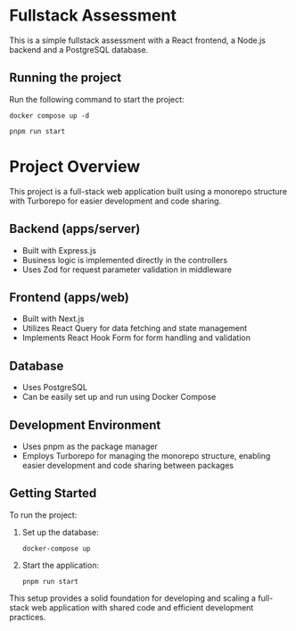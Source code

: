 # Fullstack Assessment

This is a simple fullstack assessment with a React frontend, a Node.js backend and a PostgreSQL database.

## Running the project

Run the following command to start the project:

```
docker compose up -d
```

```
pnpm run start
```

# Project Overview

This project is a full-stack web application built using a monorepo structure with Turborepo for easier development and code sharing.

## Backend (apps/server)

- Built with Express.js
- Business logic is implemented directly in the controllers
- Uses Zod for request parameter validation in middleware

## Frontend (apps/web)

- Built with Next.js
- Utilizes React Query for data fetching and state management
- Implements React Hook Form for form handling and validation

## Database

- Uses PostgreSQL
- Can be easily set up and run using Docker Compose

## Development Environment

- Uses pnpm as the package manager
- Employs Turborepo for managing the monorepo structure, enabling easier development and code sharing between packages

## Getting Started

To run the project:

1. Set up the database:

   ```
   docker-compose up
   ```

2. Start the application:
   ```
   pnpm run start
   ```

This setup provides a solid foundation for developing and scaling a full-stack web application with shared code and efficient development practices.

